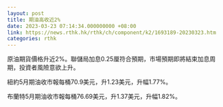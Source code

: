 ```yaml
---
layout: post
title: 期油高收近2%
date: 2023-03-23 07:14:34.000000000 +08:00
link: https://news.rthk.hk/rthk/ch/component/k2/1693189-20230323.htm
categories: rthk
---
```


原油期貨價格升近2%。聯儲局加息0.25厘符合預期，市場預期即將結束加息周期，投資者風險意欲上升。

紐約5月期油收市報每桶70.9美元，升1.23美元，升幅1.77%。

布蘭特5月期油收市報每桶76.69美元，升1.37美元，升幅1.82%。
